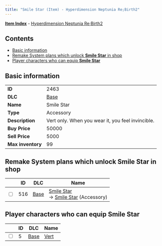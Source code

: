 ```yaml
---
title: "Smile Star (Item) - Hyperdimension Neptunia Re;Birth2"
---
```


[**Item Index**](/neptunia/rb2/item/index.html) - [Hyperdimension Neptunia Re;Birth2](/neptunia/rb2)

## Contents

- [Basic information](#basic-information)
- [Remake System plans which unlock **Smile Star** in shop](#remake-system-plans-which-unlock-smile-star-in-shop)
- [Player characters who can equip **Smile Star**](#player-characters-who-can-equip-smile-star)

## Basic information

|   |   |
| -- | -- |
| **ID** | 2463 |
| **DLC** | [Base](/neptunia/rb2/dlc/0-base.html) |
| **Name** | Smile Star |
| **Type** | Accessory |
| **Description** | Vert only. When you wear it, you feel invincible. |
| **Buy Price** | 50000 |
| **Sell Price** | 5000 |
| **Max inventory** | 99 |

## Remake System plans which unlock **Smile Star** in shop

|    | ID | DLC | Name |
| -- | -- | --- | ---- |
| <input type="checkbox" id="rb2-remake-0-516" class="trackbox" /> | 516 | [Base](/neptunia/rb2/dlc/0-base.html) | [Smile Star](/neptunia/rb2/remake/0-516-smile-star.html)<br />→ [Smile Star](/neptunia/rb2/item/0-2463-smile-star.html) (Accessory) |

## Player characters who can equip **Smile Star**

|    | ID | DLC | Name |
| -- | -- | --- | ---- |
| <input type="checkbox" id="rb2-player-0-5" class="trackbox" /> | 5 | [Base](/neptunia/rb2/dlc/0-base.html) | [Vert](/neptunia/rb2/player/0-5-vert.html) |